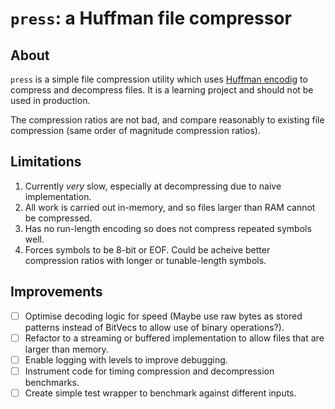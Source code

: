 # `press`: a Huffman file compressor

## About

`press` is a simple file compression utility which uses [Huffman encodig](https://en.wikipedia.org/wiki/Huffman_coding) to compress and decompress files. It is a learning project and should not be used in production.

The compression ratios are not bad, and compare reasonably to existing file compression (same order of magnitude compression ratios).

## Limitations

1. Currently _very_ slow, especially at decompressing due to naive implementation.
2. All work is carried out in-memory, and so files larger than RAM cannot be compressed.
3. Has no run-length encoding so does not compress repeated symbols well.
4. Forces symbols to be 8-bit or EOF. Could be acheive better compression ratios with longer or tunable-length symbols.


## Improvements

- [ ] Optimise decoding logic for speed (Maybe use raw bytes as stored patterns instead of BitVecs to allow use of binary operations?).
- [ ] Refactor to a streaming or buffered implementation to allow files that are larger than memory.
- [ ] Enable logging with levels to improve debugging.
- [ ] Instrument code for timing compression and decompression benchmarks.
- [ ] Create simple test wrapper to benchmark against different inputs.